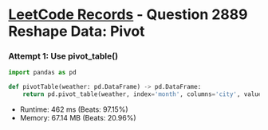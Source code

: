 # [LeetCode Records](../../README.md) - Question 2889 Reshape Data: Pivot

### Attempt 1: Use pivot_table()
```py
import pandas as pd

def pivotTable(weather: pd.DataFrame) -> pd.DataFrame:
    return pd.pivot_table(weather, index='month', columns='city', values='temperature')
```
- Runtime: 462 ms (Beats: 97.15%)
- Memory: 67.14 MB (Beats: 20.96%)

<br>
